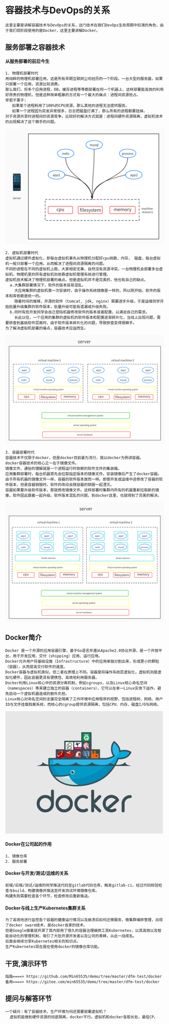 # 容器技术与DevOps的关系
```text
这里主要是讲解容器技术与DevOps的关系，这门技术在我们DevOps生命周期中扮演的角色，由于我们现阶段使用的是Docker，这里主要讲解Docker。
```

## 服务部署之容器技术

#### 从服务部署的前后今生
```text
1. 物理机部署时代
用纯粹的物理机部署应用，这是所有早期互联网公司经历的一个阶段。一台大型的服务器，如果只部署一个应用，资源比较浪费。
那么我们，将多个应用进程，DB，缓存进程等等都部署在同一个机器上，这样部署能高效的利用好昂贵的物理机，但是这种简单粗暴的方式有一个最大的痛点：进程间资源抢占。
举若干栗子: 
   如果某个进程耗用了100%的CPU资源，那么其他的进程无法提供服务。
   如果一个进程因为突发异常很多，日志把磁盘打满了，那么所有的进程都要挂掉。
对于资源共享时进程间的资源竞争，比较好的解决方式就是：进程间硬件资源隔离，虚拟机技术的出现解决了这个棘手的问题。
```
![物理机](../static/物理机.png)


```text
2. 虚拟机部署时代
虚拟机通过硬件虚拟化，即每台虚拟机事先从物理机分配好cpu核数，内存， 磁盘，每台虚拟机一般只部署一个应用。从而解决了进程间资源隔离的问题。
不同的进程在不同的虚拟机上跑，大家相安无事，自然没有资源冲突。一台物理机会部署多台虚拟机，物理机里的所有虚拟机则依靠虚拟机管理系统进行管理。
虚拟机技术解决了物理机部署的痛点。但是虚拟机并不是完美的，他也有自己的缺点。
  a.大集群部署情况下，软件的版本容易混乱。
    大应用集群的虚拟机第一次安装时，由于操作系统镜像是一样的，所以刚开始，软件的版本和库依赖是统一的。
    随着时间的推移，开源的软件（tomcat, jdk, nginx）需要逐步升级，于是运维同学开始批量升级集群的软件版本，批量升级可能有遗漏或升级失败。
  b.同时有些开发同学会自己登陆机器修改软件的版本或者配置，以满足自己的需求。
    长此以往，一个应用的集群的虚拟机的软件版本和配置逐渐碎片化，当线上出现问题，需要排查到基础软件层面时，由于软件版本碎片化的问题，导致排查变得很棘手。
为了解决虚拟机部署的痛点，容器技术应运而生。
```
![虚拟机](../static/虚拟机.png)


```text
3. 容器部署时代
容器技术不仅限于docker，但是docker目前最为流行，我以docker为例讲容器。
docker容器技术的核心之一在于镜像文件。
镜像文件，通俗的理解就是一个进程运行时依赖的软件文件的集装箱。
应用集群部署时，每台机器首先会拉取指定版本的镜像文件。安装镜像后产生了docker容器。由于所有机器的镜像文件一样，容器的软件版本故而一样。即使开发或运维中途修改了容器的软件版本，但是容器销毁时，软件的改动会随容器的销毁一起湮灭。
容器如果要升级软件版本，那就修改镜像文件。这样部署时集群内所有的机器重新拉取新的镜像，软件因此跟着一起升级。软件版本混乱的问题，到docker这里，也就得到了完美的解决。
```
![容器](../static/容器化.png)

## Docker简介
```text
Docker 是一个开源的应用容器引擎，基于Go语言并遵从Apache2.0协议开源，是一个开放平台，用于开发应用、交付（shipping）应用、运行应用。
Docker允许用户将基础设施（Infrastructure）中的应用单独分割出来，形成更小的颗粒（容器），从而提高交付软件的速度。
Docker容器与虚拟机类似，但二者在原理上不同。容器是将操作系统层虚拟化，虚拟机则是虚拟化硬件，因此容器更具有便携性、高效地利用服务器。
Docker利用Linux核心中的资源分离机制，例如cgroups，以及Linux核心命名空间（namespaces）等来建立独立的容器（containers），它可以在单一Linux实体下运作，避免启动一个虚拟机器造成的额外负担。
Linux核心对命名空间的支援完全隔离了工作环境中应用程序的视野，包括进程树、网络、用户ID与文件挂载档案系统，而核心的cgroup提供资源隔离，包括CPU、内存、磁盘I/O与网络。
```
![docker](../static/docker.jpg)


#### Docker在公司起的作用
```text
1. 镜像仓库
2. 服务部署
```

#### Docker与开发/测试/运维的关系
```text
前端/后端/测试/运维的同学推送代码至gitlab代码仓库，触发gitlab-ci，经过代码校验检查与build，构建镜像并推送至开发测试环境镜像仓库。
构建失败需要检查各个环节，检查修改后重新推送。
```

#### Docker与线上生产Kubernetes集群关系
```text
为了高效地进行监控各个容器的健康运行情况以及崩溃后如何迁移服务，做集群编排管理，出现了docker swarm技术，是docker自家的技术。
但是Google接着就开源了其内部用了很久的容器治理编排工具Kubernetes，以其高效以及智能自动化的管理机制，吸引了大批开源开发者以及公司的青睐，从此一战成名。
后面会继续分享Kubernetes相关的知识点。
生产Kubernetes现在是在使用docker的镜像仓库功能。
```

## 干货,演示环节
```text
指路====> https://github.com/Min65535/demo/tree/master/dfm-test/docker
备用====> https://gitee.com/min65535/demo/tree/master/dfm-test/docker
```

## 提问与解答环节
```text
一个疑问：有了容器技术，生产环境为何还需要部署虚拟机？
  虚拟机能做到硬件资源的彻底隔离，docker不行。虚拟机和docker各取长处，最佳CP。
```